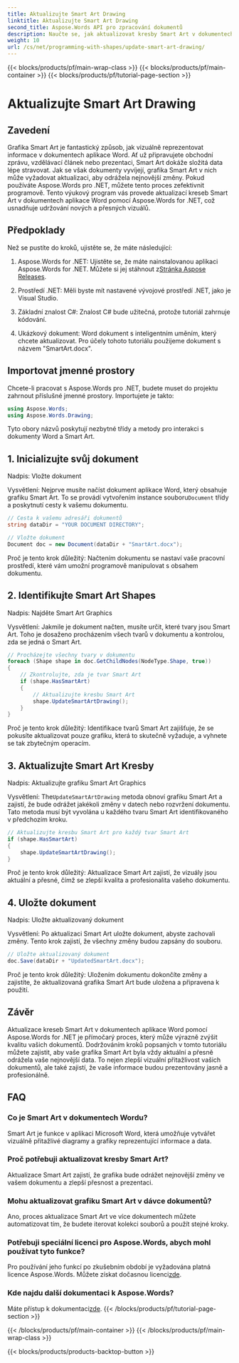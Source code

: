 ```yaml
---
title: Aktualizujte Smart Art Drawing
linktitle: Aktualizujte Smart Art Drawing
second_title: Aspose.Words API pro zpracování dokumentů
description: Naučte se, jak aktualizovat kresby Smart Art v dokumentech Word pomocí Aspose.Words for .NET, pomocí tohoto podrobného průvodce. Zajistěte, aby byly vaše vizualizace vždy přesné.
weight: 10
url: /cs/net/programming-with-shapes/update-smart-art-drawing/
---
```


{{< blocks/products/pf/main-wrap-class >}}
{{< blocks/products/pf/main-container >}}
{{< blocks/products/pf/tutorial-page-section >}}

# Aktualizujte Smart Art Drawing

## Zavedení

Grafika Smart Art je fantastický způsob, jak vizuálně reprezentovat informace v dokumentech aplikace Word. Ať už připravujete obchodní zprávu, vzdělávací článek nebo prezentaci, Smart Art dokáže složitá data lépe stravovat. Jak se však dokumenty vyvíjejí, grafika Smart Art v nich může vyžadovat aktualizaci, aby odrážela nejnovější změny. Pokud používáte Aspose.Words pro .NET, můžete tento proces zefektivnit programově. Tento výukový program vás provede aktualizací kreseb Smart Art v dokumentech aplikace Word pomocí Aspose.Words for .NET, což usnadňuje udržování nových a přesných vizuálů.

## Předpoklady

Než se pustíte do kroků, ujistěte se, že máte následující:

1.  Aspose.Words for .NET: Ujistěte se, že máte nainstalovanou aplikaci Aspose.Words for .NET. Můžete si jej stáhnout z[Stránka Aspose Releases](https://releases.aspose.com/words/net/).

2. Prostředí .NET: Měli byste mít nastavené vývojové prostředí .NET, jako je Visual Studio.

3. Základní znalost C#: Znalost C# bude užitečná, protože tutoriál zahrnuje kódování.

4. Ukázkový dokument: Word dokument s inteligentním uměním, který chcete aktualizovat. Pro účely tohoto tutoriálu použijeme dokument s názvem "SmartArt.docx".

## Importovat jmenné prostory

Chcete-li pracovat s Aspose.Words pro .NET, budete muset do projektu zahrnout příslušné jmenné prostory. Importujete je takto:

```csharp
using Aspose.Words;
using Aspose.Words.Drawing;
```

Tyto obory názvů poskytují nezbytné třídy a metody pro interakci s dokumenty Word a Smart Art.

## 1. Inicializujte svůj dokument

Nadpis: Vložte dokument

Vysvětlení:
 Nejprve musíte načíst dokument aplikace Word, který obsahuje grafiku Smart Art. To se provádí vytvořením instance souboru`Document` třídy a poskytnutí cesty k vašemu dokumentu.

```csharp
// Cesta k vašemu adresáři dokumentů
string dataDir = "YOUR DOCUMENT DIRECTORY";

// Vložte dokument
Document doc = new Document(dataDir + "SmartArt.docx");
```

Proč je tento krok důležitý:
Načtením dokumentu se nastaví vaše pracovní prostředí, které vám umožní programově manipulovat s obsahem dokumentu.

## 2. Identifikujte Smart Art Shapes

Nadpis: Najděte Smart Art Graphics

Vysvětlení:
Jakmile je dokument načten, musíte určit, které tvary jsou Smart Art. Toho je dosaženo procházením všech tvarů v dokumentu a kontrolou, zda se jedná o Smart Art.

```csharp
// Procházejte všechny tvary v dokumentu
foreach (Shape shape in doc.GetChildNodes(NodeType.Shape, true))
{
    // Zkontrolujte, zda je tvar Smart Art
    if (shape.HasSmartArt)
    {
        // Aktualizujte kresbu Smart Art
        shape.UpdateSmartArtDrawing();
    }
}
```

Proč je tento krok důležitý:
Identifikace tvarů Smart Art zajišťuje, že se pokusíte aktualizovat pouze grafiku, která to skutečně vyžaduje, a vyhnete se tak zbytečným operacím.

## 3. Aktualizujte Smart Art Kresby

Nadpis: Aktualizujte grafiku Smart Art Graphics

Vysvětlení:
 The`UpdateSmartArtDrawing` metoda obnoví grafiku Smart Art a zajistí, že bude odrážet jakékoli změny v datech nebo rozvržení dokumentu. Tato metoda musí být vyvolána u každého tvaru Smart Art identifikovaného v předchozím kroku.

```csharp
// Aktualizujte kresbu Smart Art pro každý tvar Smart Art
if (shape.HasSmartArt)
{
    shape.UpdateSmartArtDrawing();
}
```

Proč je tento krok důležitý:
Aktualizace Smart Art zajistí, že vizuály jsou aktuální a přesné, čímž se zlepší kvalita a profesionalita vašeho dokumentu.

## 4. Uložte dokument

Nadpis: Uložte aktualizovaný dokument

Vysvětlení:
Po aktualizaci Smart Art uložte dokument, abyste zachovali změny. Tento krok zajistí, že všechny změny budou zapsány do souboru.

```csharp
// Uložte aktualizovaný dokument
doc.Save(dataDir + "UpdatedSmartArt.docx");
```

Proč je tento krok důležitý:
Uložením dokumentu dokončíte změny a zajistíte, že aktualizovaná grafika Smart Art bude uložena a připravena k použití.

## Závěr

Aktualizace kreseb Smart Art v dokumentech aplikace Word pomocí Aspose.Words for .NET je přímočarý proces, který může výrazně zvýšit kvalitu vašich dokumentů. Dodržováním kroků popsaných v tomto tutoriálu můžete zajistit, aby vaše grafika Smart Art byla vždy aktuální a přesně odrážela vaše nejnovější data. To nejen zlepší vizuální přitažlivost vašich dokumentů, ale také zajistí, že vaše informace budou prezentovány jasně a profesionálně.

## FAQ

### Co je Smart Art v dokumentech Wordu?
Smart Art je funkce v aplikaci Microsoft Word, která umožňuje vytvářet vizuálně přitažlivé diagramy a grafiky reprezentující informace a data.

### Proč potřebuji aktualizovat kresby Smart Art?
Aktualizace Smart Art zajistí, že grafika bude odrážet nejnovější změny ve vašem dokumentu a zlepší přesnost a prezentaci.

### Mohu aktualizovat grafiku Smart Art v dávce dokumentů?
Ano, proces aktualizace Smart Art ve více dokumentech můžete automatizovat tím, že budete iterovat kolekci souborů a použít stejné kroky.

### Potřebuji speciální licenci pro Aspose.Words, abych mohl používat tyto funkce?
 Pro používání jeho funkcí po zkušebním období je vyžadována platná licence Aspose.Words. Můžete získat dočasnou licenci[zde](https://purchase.aspose.com/temporary-license/).

### Kde najdu další dokumentaci k Aspose.Words?
 Máte přístup k dokumentaci[zde](https://reference.aspose.com/words/net/).
{{< /blocks/products/pf/tutorial-page-section >}}

{{< /blocks/products/pf/main-container >}}
{{< /blocks/products/pf/main-wrap-class >}}

{{< blocks/products/products-backtop-button >}}
